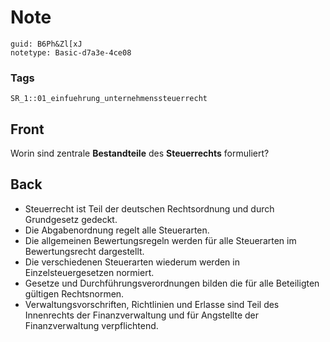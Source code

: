 # Note
```
guid: B6Ph&Zl[xJ
notetype: Basic-d7a3e-4ce08
```

### Tags
```
SR_1::01_einfuehrung_unternehmenssteuerrecht
```

## Front
Worin sind zentrale <b>Bestandteile</b> des <b>Steuerrechts</b>
formuliert?

## Back
<ul>
  <li>Steuerrecht ist Teil der deutschen Rechtsordnung und durch
  Grundgesetz gedeckt.
  <li>Die Abgabenordnung regelt alle Steuerarten.
  <li>Die allgemeinen Bewertungsregeln werden für alle Steuerarten
  im Bewertungsrecht dargestellt.
  <li>Die verschiedenen Steuerarten wiederum werden in
  Einzelsteuergesetzen normiert.
  <li>Gesetze und Durchführungsverordnungen bilden die für alle
  Beteiligten gültigen Rechtsnormen.
  <li>Verwaltungsvorschriften, Richtlinien und Erlasse sind Teil
  des Innenrechts der Finanzverwaltung und für Angstellte der
  Finanzverwaltung verpflichtend.
</ul>
